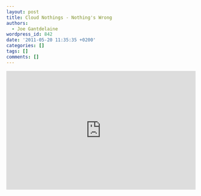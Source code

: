 ```yaml
---
layout: post
title: Cloud Nothings - Nothing's Wrong
authors:
  - Joe Gantdelaine
wordpress_id: 842
date: '2011-05-20 11:35:35 +0200'
categories: []
tags: []
comments: []
---
```

<iframe width="500" height="314" src="http://www.youtube.com/embed/HIp-XgdZKMU" frameborder="0" allowfullscreen></iframe>
